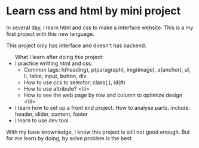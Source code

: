 
<h1>Learn css and html by mini project</h1>

<p>In several day, I learn html and css to make a interface website. This is a my first project with this new language.</p>
<p>This project only has interface and doesn't has backend.</p>
<ul>What I learn after doing this project:
  <li> I practice writting html and css:
    <ul> 
      <li> Common tags: h(heading), p(paragraph), img(image), a(anchor), ul, li, table, input, button, div
      </li>
      <li> How to use ccs to selector: class(.), id(#)
      </li>
      <li> How to use attribute?
      <\li>
      <li> How to see the web page by row and column to optimize design
      <\li>     
    </ul>
  </li>
  <li> I learn how to set up a front end project. How to analyse parts, include: header, slider, content, footer
  </li>
  <li> I learn to use dev tool.
  </li>
</ul>
<p> With my base knownledge, I know this project is still not good enough. But for me learn by doing, by solve problem is the best.</p>
